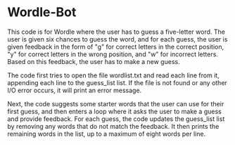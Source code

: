# Wordle-Bot

This code is for Wordle  where the user has to guess a five-letter word. The user is given six chances to guess the word, and for each guess, the user is given feedback in the form of "g" for correct letters in the correct position, "y" for correct letters in the wrong position, and "w" for incorrect letters. Based on this feedback, the user has to make a new guess.

The code first tries to open the file wordlist.txt and read each line from it, appending each line to the guess_list list. If the file is not found or any other I/O error occurs, it will print an error message.

Next, the code suggests some starter words that the user can use for their first guess, and then enters a loop where it asks the user to make a guess and provide feedback. For each guess, the code updates the guess_list list by removing any words that do not match the feedback. It then prints the remaining words in the list, up to a maximum of eight words per line.
